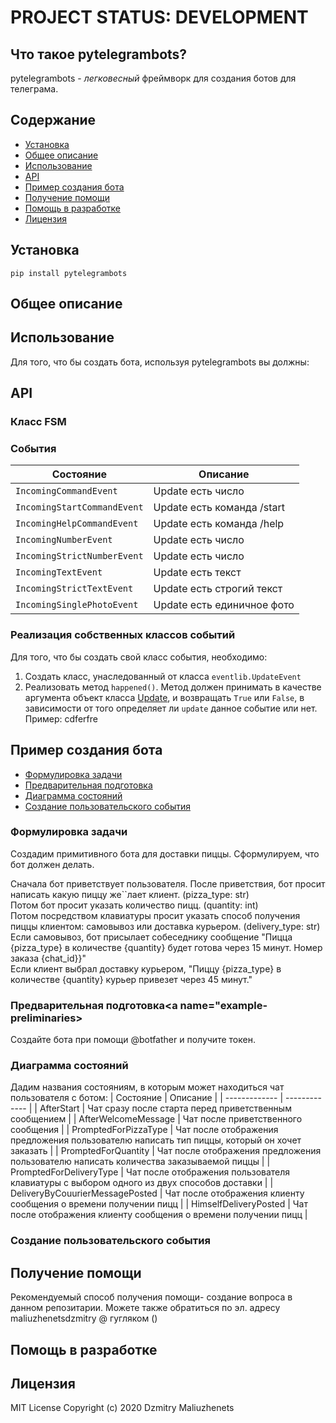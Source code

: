 # PROJECT STATUS: DEVELOPMENT
## Что такое pytelegrambots?
pytelegrambots - *легковесный* фреймворк для создания ботов для телеграма.

## Содержание
  * [Установка](#installation)
  * [Общее описание](#description)
  * [Использование](#using)
  * [API](#api)
  * [Пример создания бота](#example)
  * [Получение помощи](#help)
  * [Помощь в разработке](#contributing)
  * [Лицензия](#license)
## Установка<a name="installation"></a>
```
pip install pytelegrambots
```
## Общее описание<a name="description"></a>

## Использование<a name="using"></a>
Для того, что бы создать бота, используя pytelegrambots вы должны:
## API<a name="api"></a>
### Класс FSM
### События
|   Состояние | Описание |
| ------------- | ------------- |
| `IncomingCommandEvent` | Update есть число |
| `IncomingStartCommandEvent` | Update есть команда /start |
| `IncomingHelpCommandEvent` | Update есть команда /help |
| `IncomingNumberEvent` | Update есть число |
| `IncomingStrictNumberEvent` | Update есть число |
| `IncomingTextEvent` | Update есть текст |
| `IncomingStrictTextEvent` | Update есть строгий текст |
| `IncomingSinglePhotoEvent` | Update есть единичное фото|
### Реализация собственных классов событий
Для того, что бы создать свой класс события, необходимо:
1. Создать класс, унаследованный от класса `eventlib.UpdateEvent`
2. Реализовать метод `happened()`. Метод должен принимать в качестве аргумента объект класса [Update](https://core.telegram.org/bots/api#update), и возвращать `True` или `False`, в зависимости от того определяет ли `update` данное событие или нет.
Пример:
cdferfre
## Пример создания бота<a name="example"></a>
  * [Формулировка задачи](#example-formulation)
  * [Предварительная подготовка](#example-preliminaries)
  * [Диаграмма состояний](#example-diagram)
  * [Создание пользовательского события](#example-user-event-creation)
### Формулировка задачи<a name="example-formulation"></a>
Создадим примитивного бота для доставки пиццы. 
Сформулируем, что бот должен делать.  

Сначала бот приветствует пользователя. 
После приветствия, бот просит написать какую пиццу же``лает клиент. (pizza_type: str)  
Потом бот просит указать количество пицц. (quantity: int)  
Потом посредством клавиатуры просит указать способ получения пиццы клиентом: самовывоз или доставка курьером. (delivery_type: str)    
Если самовывоз, бот присылает собеседнику сообщение "Пицца {pizza_type} в количестве {quantity} будет готова через 15 минут. Номер заказа {chat_id}}"  
Если клиент выбрал доставку курьером, "Пиццу {pizza_type} в количестве {quantity} курьер привезет через 45 минут." 
### Предварительная подготовка<a name="example-preliminaries></a>
Создайте бота при помощи @botfather и получите токен.
### Диаграмма состояний<a name="example-diagram"></a>
Дадим названия состояниям, в которым может находиться чат пользователя с ботом:
|   Состояние | Описание |
| ------------- | ------------- |
| AfterStart | Чат сразу после старта перед приветственным сообщением |
| AfterWelcomeMessage | Чат после приветственного сообщения |
| PromptedForPizzaType | Чат после отображения предложения пользователю написать тип пиццы, который он хочет заказать |
| PromptedForQuantity  | Чат после отображения предложения пользователю написать количества заказываемой пиццы |
| PromptedForDeliveryType  | Чат после отображения пользователя клавиатуры с выбором одного из двух способов доставки |
| DeliveryByCouurierMessagePosted | Чат после отображения клиенту сообщения о времени получении пицц |
| HimselfDeliveryPosted | Чат после отображения клиенту сообщения о времени получении пицц |
### Создание пользовательского события<a name="example-user-event-creation"></a>
## Получение помощи<a name="help"></a>
Рекомендуемый способ получения помощи- создание вопроса в данном репозитарии.
Можете также обратиться по эл. адресу maliuzhenetsdzmitry @ гугляком ()
## Помощь в разработке<a name="contributing"></a>
## Лицензия<a name="license"></a>
MIT License      Copyright (c) 2020 Dzmitry Maliuzhenets